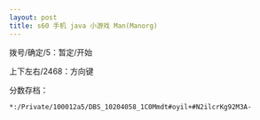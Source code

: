 ```yaml
---
layout: post
title: s60 手机 java 小游戏 Man(Manorg)
---
```


拨号/确定/5：暂定/开始

上下左右/2468：方向键

分数存档：

`*:/Private/100012a5/DBS_10204058_1C0Mmdt#oyil+#N2ilcrKg92M3A-`
